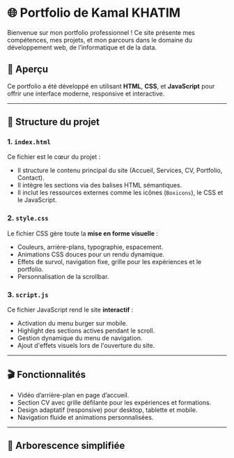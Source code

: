 # 🌐 Portfolio de Kamal KHATIM

Bienvenue sur mon portfolio professionnel ! Ce site présente mes compétences, mes projets, et mon parcours dans le domaine du développement web, de l’informatique et de la data.

## 🚀 Aperçu

Ce portfolio a été développé en utilisant **HTML**, **CSS**, et **JavaScript** pour offrir une interface moderne, responsive et interactive.

---

## 🧱 Structure du projet

### 1. `index.html`
Ce fichier est le cœur du projet :
- Il structure le contenu principal du site (Accueil, Services, CV, Portfolio, Contact).
- Il intègre les sections via des balises HTML sémantiques.
- Il inclut les ressources externes comme les icônes (`Boxicons`), le CSS et le JavaScript.

### 2. `style.css`
Le fichier CSS gère toute la **mise en forme visuelle** :
- Couleurs, arrière-plans, typographie, espacement.
- Animations CSS douces pour un rendu dynamique.
- Effets de survol, navigation fixe, grille pour les expériences et le portfolio.
- Personnalisation de la scrollbar.

### 3. `script.js`
Ce fichier JavaScript rend le site **interactif** :
- Activation du menu burger sur mobile.
- Highlight des sections actives pendant le scroll.
- Gestion dynamique du menu de navigation.
- Ajout d'effets visuels lors de l'ouverture du site.

---

## 🎬 Fonctionnalités

- Vidéo d’arrière-plan en page d’accueil.
- Section CV avec grille défilante pour les expériences et formations.
- Design adaptatif (responsive) pour desktop, tablette et mobile.
- Navigation fluide et animations personnalisées.

---

## 📁 Arborescence simplifiée

